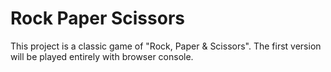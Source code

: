 # Rock Paper Scissors
This project is a classic game of "Rock, Paper & Scissors".
The first version will be played entirely with browser console.
